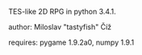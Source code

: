 TES-like 2D RPG in python 3.4.1.

author: Miloslav "tastyfish" Číž

requires:
pygame 1.9.2a0, numpy 1.9.1

